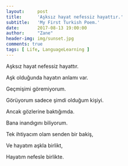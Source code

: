 ```yaml
---
layout:     post
title:      'Aşksız hayat nefessiz hayattır.'
subtitle:   'My First Turkish Poem.'
date:       2017-08-13 19:00:00
author:     "Zane"
header-img: img/sunset.jpg
comments: true
tags: [ Life, LanguageLearning ]
---
```


Aşksız hayat nefessiz hayattır.

Aşk olduğunda hayatın anlamı var.

Geçmişimi göremiyorum.

Görüyorum sadece şimdi olduğum kişiyi.

Ancak gözlerine baktığımda.

Bana inandıgını biliyorum. 

Tek ihtiyacım olam senden bir bakiş,

Ve hayatım aşkla birlikt,

Hayatım nefesle birlikte. 
